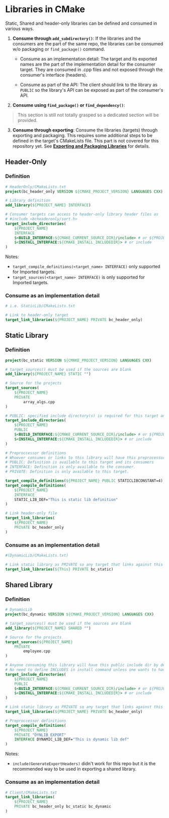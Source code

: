 # Libraries in CMake

Static, Shared and header-only libraries can be defined and consumed in various ways.

1. **Consume through `add_subdirectory()`**: If the libraries and the consumers are the part of the same repo, the libraries can be consumed w/o packaging or `find_package()` command.

    - Consume as an implementation detail: The target and its exported names are the part of the implementation detail for the consumer target. They are consumed in .cpp files and not exposed through the consumer's interface (headers).
    
    - Consume as part of the API: The client should link to the library as `PUBLIC` so the library's API can be exposed as part of the consumer's API.

2. **Consume using `find_package()` or `find_dependency()`**:
> This section is still not totally grasped so a dedicated section will be provided.

3. **Consume through exporting**: Consume the libraries (targets) through exporting and packaging. 
This requires some additional steps to be defined in the target's CMakeLists file. 
This part is not covered for this repository yet. 
See [**Exporting and Packaging Libraries**](ExportingLibraries.md) for details. 

## Header-Only
### Definition
```cmake
# HeaderOnly/CMakeLists.txt
project(bc_header_only VERSION ${CMAKE_PROJECT_VERSION} LANGUAGES CXX)

# Library definition
add_library(${PROJECT_NAME} INTERFACE)

# Consumer targets can access to header-only library header files as 
# #include <bcheaderonly/sort.h>
target_include_directories(
    ${PROJECT_NAME}
    INTERFACE
    $<BUILD_INTERFACE:${CMAKE_CURRENT_SOURCE_DIR}/include> # or ${PROJECT_SOURCE_DIR}/include
    $<INSTALL_INTERFACE:${CMAKE_INSTALL_INCLUDEDIR}> # or include
)
```
Notes: 
- `target_compile_definitions(<target_name> INTERFACE)` only supported for Imported targets.
- `target_sources(<target_name> INTERFACE)` is only supported for Imported targets.

### Consume as an implementation detail 
```cmake
# i.e. StaticLib/CMakeLists.txt

# Link to header-only target
target_link_libraries(${PROJECT_NAME} PRIVATE bc_header_only)

```

## Static Library
### Definition
```cmake
project(bc_static VERSION ${CMAKE_PROJECT_VERSION} LANGUAGES CXX)

# target_sources() must be used if the sources are blank
add_library(${PROJECT_NAME} STATIC "")

# Source for the projects
target_sources(
    ${PROJECT_NAME} 
    PRIVATE
        array_algs.cpp
)

# PUBLIC: specified include directory(s) is required for this target and the consumers.
target_include_directories(
    ${PROJECT_NAME}
    PUBLIC
    $<BUILD_INTERFACE:${CMAKE_CURRENT_SOURCE_DIR}/include> # or ${PROJECT_SOURCE_DIR}/include
    $<INSTALL_INTERFACE:${CMAKE_INSTALL_INCLUDEDIR}> # or include
)

# Preproccessor definitions
# Whoever consumes or links to this library will have this preprocessor definition since it is PUBLIC
# PUBLIC: Definition is available to this target and its consumers
# INTERFACE: Definition is only available to the consumer.
# PRIVATE: Definition is only available to this target.

target_compile_definitions(${PROJECT_NAME} PUBLIC STATICLIBCONSTANT=4)
target_compile_definitions(
    ${PROJECT_NAME} 
    INTERFACE 
    STATIC_LIB_DEF="This is static lib definition"
)

# Link header-only file
target_link_libraries(
    ${PROJECT_NAME} 
    PRIVATE bc_header_only
)

```

### Consume as an implementation detail
```cmake
#(DynamicLib/CMakeLists.txt)

# Link static library as PRIVATE so any target that links against this (bcdynamic) target does not need to link against bc_static
target_link_libraries(${This} PRIVATE bc_static)

```

## Shared Library
### Definition
```cmake
# DynamicLib
project(bc_dynamic VERSION ${CMAKE_PROJECT_VERSION} LANGUAGES CXX)

# target_sources() must be used if the sources are blank
add_library(${PROJECT_NAME} SHARED "")

# Source for the projects
target_sources(${PROJECT_NAME} 
    PRIVATE
        employee.cpp
)

# Anyone consuming this library will have this public include dir by default
# No need to define INCLUDES in install command unless one wants to have a custom design
target_include_directories(
    ${PROJECT_NAME}
    PUBLIC
    $<BUILD_INTERFACE:${CMAKE_CURRENT_SOURCE_DIR}/include> # or ${PROJECT_SOURCE_DIR}/include
    $<INSTALL_INTERFACE:${CMAKE_INSTALL_INCLUDEDIR}> # or include
)

# Link static library as PRIVATE so any target that links against this (bcdynamic) target does not need to link against BcStatic
target_link_libraries(${PROJECT_NAME} PRIVATE bc_header_only)

# Preproccessor definitions
target_compile_definitions(
    ${PROJECT_NAME} 
    PRIVATE "DYNLIB_EXPORT"
    INTERFACE DYNAMIC_LIB_DEF="This is dynamic lib def"
)
```
Notes:
- `include(GenerateExportHeaders)` didn't work for this repo but it is the recommended way to be used in exporting a shared library.

### Consume as an implementation detail
```cmake
# Client/CMakeLists.txt
target_link_libraries(
    ${PROJECT_NAME} 
    PRIVATE bc_header_only bc_static bc_dynamic
)
```
